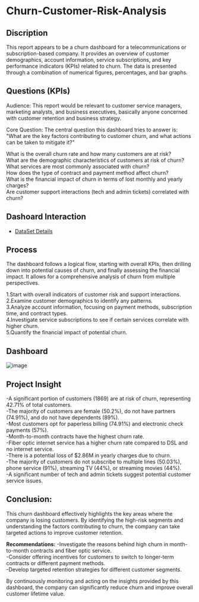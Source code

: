 # Churn-Customer-Risk-Analysis
## Discription 
This report appears to be a churn dashboard for a telecommunications or subscription-based company. It provides an overview of customer demographics, account information, service subscriptions, and key performance indicators (KPIs) related to churn. The data is presented through a combination of numerical figures, percentages, and bar graphs.

## Questions (KPIs)
Audience:  This report would be relevant to customer service managers, marketing analysts, and business executives, basically anyone  concerned with customer retention and business strategy.

Core Question:  The central question this dashboard tries to answer is: "What are the key factors contributing to customer churn, and what actions can be taken to mitigate it?"

What is the overall churn rate and how many customers are at risk?             
What are the demographic characteristics of customers at risk of churn?           
What services are most commonly associated with churn?            
How does the type of contract and payment method affect churn?             
What is the financial impact of churn in terms of lost monthly and yearly charges?         
Are customer support interactions (tech and admin tickets) correlated with churn?          

## Dashoard Interaction
- <a href="https://github.com/Sushant7890/Churn-Customer-Risk-Analysis/blob/main/02%20Churn-Dataset.xlsx">DataSet Details</a>

## Process
The dashboard follows a logical flow, starting with overall KPIs, then drilling down into potential causes of churn, and finally assessing the financial impact. It allows for a comprehensive analysis of churn from multiple perspectives.         

1.Start with overall indicators of customer risk and support interactions.        
2.Examine customer demographics to identify any patterns.         
3.Analyze account information, focusing on payment methods, subscription time, and contract types.        
4.Investigate service subscriptions to see if certain services correlate with higher churn.          
5.Quantify the financial impact of potential churn.        

## Dashboard
![image](https://github.com/user-attachments/assets/4391d9ad-35a9-4a62-bffb-7d18a4ebc7d5)


## Project Insight
-A significant portion of customers (1869) are at risk of churn, representing 42.71% of total customers.                      
-The majority of customers are female (50.2%), do not have partners (74.91%), and do not have dependents (89%).             
-Most customers opt for paperless billing (74.91%) and electronic check payments (57%).               
-Month-to-month contracts have the highest churn rate.                
-Fiber optic internet service has a higher churn rate compared to DSL and no internet service.            
-There is a potential loss of $2.86M in yearly charges due to churn.               
-The majority of customers do not subscribe to multiple lines (50.03%), phone service (91%), streaming TV (44%), or streaming movies (44%).            
-A significant number of tech and admin tickets suggest potential customer service issues.     

## Conclusion:
This churn dashboard effectively highlights the key areas where the company is losing customers. By identifying the high-risk segments and understanding the factors contributing to churn, the company can take targeted actions to improve customer retention.        

**Recommendations:**
-Investigate the reasons behind high churn in month-to-month contracts and fiber optic service.           
-Consider offering incentives for customers to switch to longer-term contracts or different payment methods.          
-Develop targeted retention strategies for different customer segments.   

By continuously monitoring and acting on the insights provided by this dashboard, the company can significantly reduce churn and improve overall customer lifetime value.
